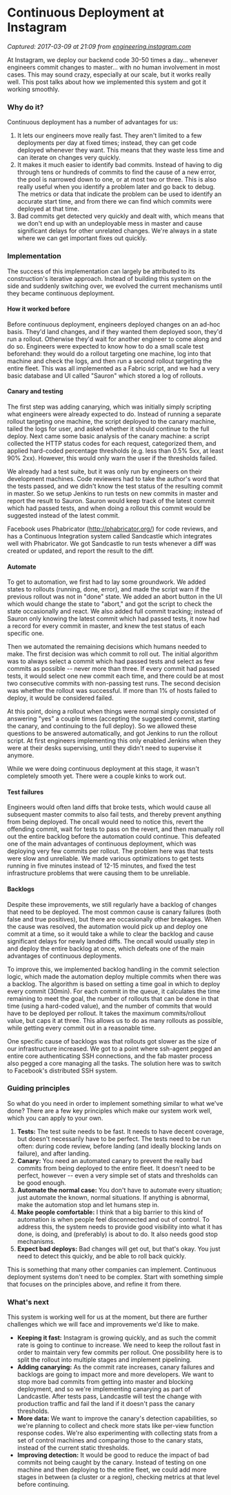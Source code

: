 # Continuous Deployment at Instagram

_Captured: 2017-03-09 at 21:09 from [engineering.instagram.com](https://engineering.instagram.com/continuous-deployment-at-instagram-1e18548f01d1#.4xi9m9lgo)_

At Instagram, we deploy our backend code 30-50 times a day… whenever engineers commit changes to master… with no human involvement in most cases. This may sound crazy, especially at our scale, but it works really well. This post talks about how we implemented this system and got it working smoothly.

### Why do it?

Continuous deployment has a number of advantages for us:

  1. It lets our engineers move really fast. They aren't limited to a few deployments per day at fixed times; instead, they can get code deployed whenever they want. This means that they waste less time and can iterate on changes very quickly.
  2. It makes it much easier to identify bad commits. Instead of having to dig through tens or hundreds of commits to find the cause of a new error, the pool is narrowed down to one, or at most two or three. This is also really useful when you identify a problem later and go back to debug. The metrics or data that indicate the problem can be used to identify an accurate start time, and from there we can find which commits were deployed at that time.
  3. Bad commits get detected very quickly and dealt with, which means that we don't end up with an undeployable mess in master and cause significant delays for other unrelated changes. We're always in a state where we can get important fixes out quickly.

### Implementation

The success of this implementation can largely be attributed to its construction's iterative approach. Instead of building this system on the side and suddenly switching over, we evolved the current mechanisms until they became continuous deployment.

#### **How it worked before**

Before continuous deployment, engineers deployed changes on an ad-hoc basis. They'd land changes, and if they wanted them deployed soon, they'd run a rollout. Otherwise they'd wait for another engineer to come along and do so. Engineers were expected to know how to do a small scale test beforehand: they would do a rollout targeting one machine, log into that machine and check the logs, and then run a second rollout targeting the entire fleet. This was all implemented as a Fabric script, and we had a very basic database and UI called "Sauron" which stored a log of rollouts.

#### **Canary and testing**

The first step was adding canarying, which was initially simply scripting what engineers were already expected to do. Instead of running a separate rollout targeting one machine, the script deployed to the canary machine, tailed the logs for user, and asked whether it should continue to the full deploy. Next came some basic analysis of the canary machine: a script collected the HTTP status codes for each request, categorized them, and applied hard-coded percentage thresholds (e.g. less than 0.5% 5xx, at least 90% 2xx). However, this would only warn the user if the thresholds failed.

We already had a test suite, but it was only run by engineers on their development machines. Code reviewers had to take the author's word that the tests passed, and we didn't know the test status of the resulting commit in master. So we setup Jenkins to run tests on new commits in master and report the result to Sauron. Sauron would keep track of the latest commit which had passed tests, and when doing a rollout this commit would be suggested instead of the latest commit.

Facebook uses Phabricator (http://phabricator.org/) for code reviews, and has a Continuous Integration system called Sandcastle which integrates well with Phabricator. We got Sandcastle to run tests whenever a diff was created or updated, and report the result to the diff.

#### **Automate**

To get to automation, we first had to lay some groundwork. We added states to rollouts (running, done, error), and made the script warn if the previous rollout was not in "done" state. We added an abort button in the UI which would change the state to "abort," and got the script to check the state occasionally and react. We also added full commit tracking; instead of Sauron only knowing the latest commit which had passed tests, it now had a record for every commit in master, and knew the test status of each specific one.

Then we automated the remaining decisions which humans needed to make. The first decision was which commit to roll out. The initial algorithm was to always select a commit which had passed tests and select as few commits as possible -- never more than three. If every commit had passed tests, it would select one new commit each time, and there could be at most two consecutive commits with non-passing test runs. The second decision was whether the rollout was successful. If more than 1% of hosts failed to deploy, it would be considered failed.

At this point, doing a rollout when things were normal simply consisted of answering "yes" a couple times (accepting the suggested commit, starting the canary, and continuing to the full deploy). So we allowed these questions to be answered automatically, and got Jenkins to run the rollout script. At first engineers implementing this only enabled Jenkins when they were at their desks supervising, until they didn't need to supervise it anymore.

While we were doing continuous deployment at this stage, it wasn't completely smooth yet. There were a couple kinks to work out.

#### **Test failures**

Engineers would often land diffs that broke tests, which would cause all subsequent master commits to also fail tests, and thereby prevent anything from being deployed. The oncall would need to notice this, revert the offending commit, wait for tests to pass on the revert, and then manually roll out the entire backlog before the automation could continue. This defeated one of the main advantages of continuous deployment, which was deploying very few commits per rollout. The problem here was that tests were slow and unreliable. We made various optimizations to get tests running in five minutes instead of 12-15 minutes, and fixed the test infrastructure problems that were causing them to be unreliable.

#### **Backlogs**

Despite these improvements, we still regularly have a backlog of changes that need to be deployed. The most common cause is canary failures (both false and true positives), but there are occasionally other breakages. When the cause was resolved, the automation would pick up and deploy one commit at a time, so it would take a while to clear the backlog and cause significant delays for newly landed diffs. The oncall would usually step in and deploy the entire backlog at once, which defeats one of the main advantages of continuous deployments.

To improve this, we implemented backlog handling in the commit selection logic, which made the automation deploy multiple commits when there was a backlog. The algorithm is based on setting a time goal in which to deploy every commit (30min). For each commit in the queue, it calculates the time remaining to meet the goal, the number of rollouts that can be done in that time (using a hard-coded value), and the number of commits that would have to be deployed per rollout. It takes the maximum commits/rollout value, but caps it at three. This allows us to do as many rollouts as possible, while getting every commit out in a reasonable time.

One specific cause of backlogs was that rollouts got slower as the size of our infrastructure increased. We got to a point where ssh-agent pegged an entire core authenticating SSH connections, and the fab master process also pegged a core managing all the tasks. The solution here was to switch to Facebook's distributed SSH system.

### Guiding principles

So what do you need in order to implement something similar to what we've done? There are a few key principles which make our system work well, which you can apply to your own.

  1. **Tests:** The test suite needs to be fast. It needs to have decent coverage, but doesn't necessarily have to be perfect. The tests need to be run often: during code review, before landing (and ideally blocking lands on failure), and after landing.
  2. **Canary:** You need an automated canary to prevent the really bad commits from being deployed to the entire fleet. It doesn't need to be perfect, however -- even a very simple set of stats and thresholds can be good enough.
  3. **Automate the normal case:** You don't have to automate every situation; just automate the known, normal situations. If anything is abnormal, make the automation stop and let humans step in.
  4. **Make people comfortable:** I think that a big barrier to this kind of automation is when people feel disconnected and out of control. To address this, the system needs to provide good visibility into what it has done, is doing, and (preferably) is about to do. It also needs good stop mechanisms.
  5. **Expect bad deploys:** Bad changes will get out, but that's okay. You just need to detect this quickly, and be able to roll back quickly.

This is something that many other companies can implement. Continuous deployment systems don't need to be complex. Start with something simple that focuses on the principles above, and refine it from there.

### What's next

This system is working well for us at the moment, but there are further challenges which we will face and improvements we'd like to make.

  * **Keeping it fast:** Instagram is growing quickly, and as such the commit rate is going to continue to increase. We need to keep the rollout fast in order to maintain very few commits per rollout. One possibility here is to split the rollout into multiple stages and implement pipelining.
  * **Adding canarying:** As the commit rate increases, canary failures and backlogs are going to impact more and more developers. We want to stop more bad commits from getting into master and blocking deployment, and so we're implementing canarying as part of Landcastle. After tests pass, Landcastle will test the change with production traffic and fail the land if it doesn't pass the canary thresholds.
  * **More data:** We want to improve the canary's detection capabilities, so we're planning to collect and check more stats like per-view function response codes. We're also experimenting with collecting stats from a set of control machines and comparing those to the canary stats, instead of the current static thresholds.
  * **Improving detection:** It would be good to reduce the impact of bad commits not being caught by the canary. Instead of testing on one machine and then deploying to the entire fleet, we could add more stages in between (a cluster or a region), checking metrics at that level before continuing.
